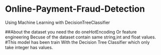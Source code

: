 # Online-Payment-Fraud-Detection
Using Machine Learning with DecisionTreeClassifier

##About the dataset you need the do oneHotEncoding Or feature engineering Becuse of the dataset contain same string,int and float values.
#This model has been train With the Decision Tree Classifier which only take integer has values.
